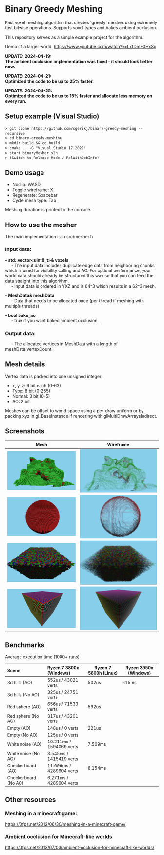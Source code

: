# Binary Greedy Meshing

Fast voxel meshing algorithm that creates 'greedy' meshes using extremely fast bitwise operations. Supports voxel types and bakes ambient occlusion.

This repository serves as a simple example project for the algorithm.

Demo of a larger world: https://www.youtube.com/watch?v=LxfDmF0HxSg

**UPDATE: 2024-04-19:**  
**The ambient occlusion implementation was fixed - it should look better now.**

**UPDATE: 2024-04-21:**  
**Optimized the code to be up to 25% faster.**

**UPDATE: 2024-04-25:**  
**Optimized the code to be up to 15% faster and allocate less memory on every run.**

## Setup example (Visual Studio)
```
> git clone https://github.com/cgerikj/binary-greedy-meshing --recursive
> cd binary-greedy-meshing
> mkdir build && cd build
> cmake .. -G "Visual Studio 17 2022"
> start binaryMesher.sln
> (Switch to Release Mode / RelWithDebInfo)
```

## Demo usage

- Noclip: WASD
- Toggle wireframe: X
- Regenerate: Spacebar
- Cycle mesh type: Tab

Meshing duration is printed to the console.

## How to use the mesher
The main implementation is in src/mesher.h

### Input data:  
**- std::vector<uint8_t>& voxels**  
&nbsp;&nbsp;&nbsp;&nbsp; - The input data includes duplicate edge data from neighboring chunks which is used for visibility culling and AO. For optimal performance, your world data should already be structured this way so that you can feed the data straight into this algorithm.  
&nbsp;&nbsp;&nbsp;&nbsp; - Input data is ordered in YXZ and is 64^3 which results in a 62^3 mesh. 

**- MeshData& meshData**  
&nbsp;&nbsp;&nbsp;&nbsp; - Data that needs to be allocated once (per thread if meshing with multiple threads)  

**- bool bake_ao**  
&nbsp;&nbsp;&nbsp;&nbsp; - true if you want baked ambient occlusion.  

### Output data:  
&nbsp;&nbsp;&nbsp;&nbsp; - The allocated vertices in MeshData with a length of meshData.vertexCount.

## Mesh details

Vertex data is packed into one unsigned integer:
- x, y, z: 6 bit each (0-63)
- Type: 8 bit (0-255)
- Normal: 3 bit (0-5)
- AO: 2 bit

Meshes can be offset to world space using a per-draw uniform or by packing xyz in gl_BaseInstance if rendering with glMultiDrawArraysIndirect.

## Screenshots
| Mesh                       | Wireframe                  |
| -------------------------- |:--------------------------:|
| ![](screenshots/cap1.png)  | ![](screenshots/cap2.png)  |
| ![](screenshots/cap7.png)  | ![](screenshots/cap8.png)  |
| ![](screenshots/cap3.png)  | ![](screenshots/cap4.png)  |
| ![](screenshots/cap5.png)  | ![](screenshots/cap6.png)  |

## Benchmarks
Average execution time (1000+ runs)

| Scene                  | Ryzen 7 3800x (Windows)      | Ryzen 7 5800h (Linux) | Ryzen 3950x (Windows) |
|:-----------------------|:-----------------------------|-----------------------|-----------------------|
| 3d hills (AO)          | 552us / 43021 verts          | 502us                 | 615ms
| 3d hills (No AO)       | 325us / 24751 verts          | 
| Red sphere (AO)        | 656us / 71533 verts          | 592us
| Red sphere (No AO)     | 317us / 43201 verts          |
| Empty (AO)             | 148us / 0 verts              | 221us
| Empty (No AO)          | 125us / 0 verts              |
| White noise (AO)       | 10.211ms / 1594069 verts     | 7.509ms
| White noise (No AO)    | 3.545ms / 1415419 verts      | 
| Checkerboard (AO)      | 11.696ms / 4289904 verts     | 8.154ms
| Checkerboard (No AO)   | 6.271ms / 4289904 verts      |

## Other resources
### Meshing in a minecraft game:
https://0fps.net/2012/06/30/meshing-in-a-minecraft-game/  

### Ambient occlusion for Minecraft-like worlds
https://0fps.net/2013/07/03/ambient-occlusion-for-minecraft-like-worlds/